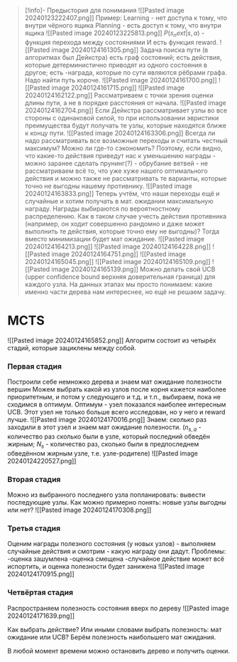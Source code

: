 >[!info]- Предыстория для понимания
![[Pasted image 20240123222407.png]]
Пример:
Learning - нет доступа к тому, что внутри чёрного ящика
Planning - есть доступ к тому, что внутри ящика
![[Pasted image 20240123225813.png]]
$P(s_next|s,a)$ - функция перехода между состояниями
И есть функция reward.
![[Pasted image 20240124161305.png]]
Задача поиска пути (в алгоритмах был Дейкстра) есть граф состояний;
есть действия, которые детерминистично приводят из одного состояния в другое;
есть -награда, которые по сути являются рёбрами графа.
Надо найти путь короче.
![[Pasted image 20240124161700.png]]
![[Pasted image 20240124161715.png]]
![[Pasted image 20240124162122.png]]
Рассматриваем с точки зрения оценки длины пути, а не в порядке расстояния от начала.
![[Pasted image 20240124162704.png]]
Если Дейкстра рассматривает узлы во все стороны с одинаковой силой, то при использовании эвристики преимущества будут получать те узлы, которые находятся ближе к концу пути.
![[Pasted image 20240124163306.png]]
Всегда ли надо рассматривать все возможные переходы и считать честный максимум? Можно ли где-то сэкономить?
Поэтому, если видно, что какие-то действия приведут нас к уменьшению награды - можно заранее сделать прунинг(?) - обрубание ветвей - не рассматриваем всё то, что уже хуже нашего оптимального действия и можно также не рассматривать те варианты, которые точно не выгодны нашему противнику.
![[Pasted image 20240124163833.png]]
Теперь учтём, что наши переходы ещё и случайные и хотим получать в мат. ожидании максимальную награду. Награды выбираются по вероятностному распределению.
Как в таком случае учесть действия противника (например, он ходит совершенно рандомно и даже может выполнить те действия, которые точно ему не выгодны)?
Тогда вместо минимизации будет мат ожидание.
![[Pasted image 20240124164213.png]]
![[Pasted image 20240124164228.png]]
![[Pasted image 20240124164751.png]]
![[Pasted image 20240124165045.png]]
![[Pasted image 20240124165109.png]]
![[Pasted image 20240124165139.png]]
Можно делать свой UCB (upper confidence bound верхняя доверительная граница) для каждого узла.
На данных этапах мы просто понимаем: какие именно части дерева нам интереснее, но ещё не решаем задачу.


# MCTS
![[Pasted image 20240124165852.png]]
Алгоритм состоит из четырёх стадий, которые зациклены между собой.
### Первая стадия
Построили себе немножко дерева и знаем мат ожидание полезности вершин
Можем выбрать какой из узлов после корня кажется наиболее приоритетным, и потом у следующего и т.д. и т.п., выбираем, пока не сходимся в оптимум.
Оптимум - узел показался наиболее интересным UCB.
Этот узел не только больше всего исследован, но у него и reward лучше.
![[Pasted image 20240124170016.png]]
Знаем: сколько раз заходили в этот узел и знаем мат ожидание полезности.
($n_{s,a}$ - количество раз сколько были в узле, который последний обведён жирным; $N_{s}$ - количество раз, сколько были в предпоследнем обведённом жирным узле, т.е. узле-родителе)
![[Pasted image 20240124220527.png]]
### Вторая стадия
Можно из выбранного последнего узла попланировать: вывести последующие узлы.
Как можно примерно понять: новые узлы выгодны или нет?
![[Pasted image 20240124170308.png]]
### Третья стадия
Оценим награды полезного состояния (у новых узлов) - выполняем случайные действия и смотрим - какую награду они дадут.
Проблемы:
-оценка зашумлена
-оценка смещена
-случайное действие может всё испортить, и оценка полезности будет занижена
![[Pasted image 20240124170915.png]]
### Четвёртая стадия
Распространяем полезность состояния вверх по дереву
![[Pasted image 20240124171639.png]]

Как выбрать действие? Или иными словами выбрать полезность: мат ожидание или UCB?
Берём полезность наибольшего мат ожидания.

В любой момент времени можно остановить дерево и получить оценки.
